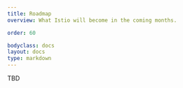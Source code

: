 ```yaml
---
title: Roadmap
overview: What Istio will become in the coming months.

order: 60

bodyclass: docs
layout: docs
type: markdown
---
```


TBD

